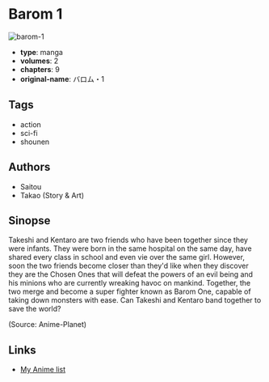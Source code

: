# Barom 1

![barom-1](https://cdn.myanimelist.net/images/manga/2/64911.jpg)

-   **type**: manga
-   **volumes**: 2
-   **chapters**: 9
-   **original-name**: バロム・1

## Tags

-   action
-   sci-fi
-   shounen

## Authors

-   Saitou
-   Takao (Story & Art)

## Sinopse

Takeshi and Kentaro are two friends who have been together since they were infants. They were born in the same hospital on the same day, have shared every class in school and even vie over the same girl. However, soon the two friends become closer than they'd like when they discover they are the Chosen Ones that will defeat the powers of an evil being and his minions who are currently wreaking havoc on mankind. Together, the two merge and become a super fighter known as Barom One, capable of taking down monsters with ease. Can Takeshi and Kentaro band together to save the world?

(Source: Anime-Planet)

## Links

-   [My Anime list](https://myanimelist.net/manga/35835/Barom_1)
